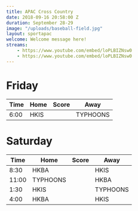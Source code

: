 ```yaml
---
title: APAC Cross Country
date: 2018-09-16 20:58:00 Z
duration: September 28-29
image: "/uploads/baseball-field.jpg"
layout: sportapac
welcome: Welcome message here!
streams: 
    - https://www.youtube.com/embed/loPLBIZNsw0
    - https://www.youtube.com/embed/loPLBIZNsw0
---
```


# Friday

| Time | Home | Score | Away |
|------|------|-------|-----|
| 6:00 | HKIS |       | TYPHOONS |

# Saturday

| Time |  Home  | Score |  Away  |
|------|--------|-------|--------|
| 8:30 | HKBA   |       |  HKIS  |
| 11:00|TYPHOONS|       |  HKBA  |
| 1:30 | HKIS   |       |TYPHOONS|
| 4:00 | HKBA   |       | HKIS |